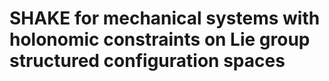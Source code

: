 # SHAKE for mechanical systems with holonomic constraints on Lie group structured configuration spaces
